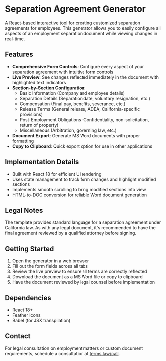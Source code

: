 # Separation Agreement Generator

A React-based interactive tool for creating customized separation agreements for employees. This generator allows you to easily configure all aspects of an employment separation document while viewing changes in real-time.

## Features

- **Comprehensive Form Controls**: Configure every aspect of your separation agreement with intuitive form controls
- **Live Preview**: See changes reflected immediately in the document with highlighted text indicators
- **Section-by-Section Configuration**:
  - Basic Information (Company and employee details)
  - Separation Details (Separation date, voluntary resignation, etc.)
  - Compensation (Final pay, benefits, severance, etc.)
  - Release Terms (General release, ADEA, California-specific provisions)
  - Post-Employment Obligations (Confidentiality, non-solicitation, return of property)
  - Miscellaneous (Arbitration, governing law, etc.)
- **Document Export**: Generate MS Word documents with proper formatting
- **Copy to Clipboard**: Quick export option for use in other applications

## Implementation Details

- Built with React 18 for efficient UI rendering
- Uses state management to track form changes and highlight modified sections
- Implements smooth scrolling to bring modified sections into view
- HTML-to-DOC conversion for reliable Word document generation

## Legal Notes

The template provides standard language for a separation agreement under California law. As with any legal document, it's recommended to have the final agreement reviewed by a qualified attorney before signing.

## Getting Started

1. Open the generator in a web browser
2. Fill out the form fields across all tabs
3. Review the live preview to ensure all terms are correctly reflected
4. Download the document as a MS Word file or copy to clipboard
5. Have the document reviewed by legal counsel before implementation

## Dependencies

- React 18+
- Feather Icons
- Babel (for JSX transpilation)

## Contact

For legal consultation on employment matters or custom document requirements, schedule a consultation at [terms.law/call](https://terms.law/call).
